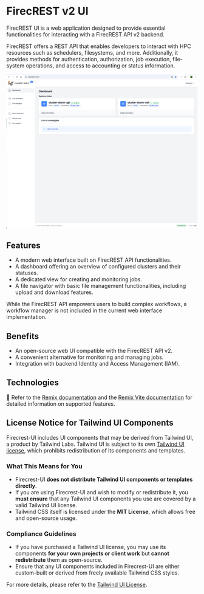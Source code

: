 # FirecREST v2 UI

FirecREST UI is a web application designed to provide essential functionalities for interacting with a FirecREST API v2 backend.

FirecREST offers a REST API that enables developers to interact with HPC resources such as schedulers, filesystems, and more. Additionally, it provides methods for authentication, authorization, job execution, file-system operations, and access to accounting or status information.

![Dashboard Screenshot](../screenshots/01_dashboard.png)

## Features

- A modern web interface built on FirecREST API functionalities.
- A dashboard offering an overview of configured clusters and their statuses.
- A dedicated view for creating and monitoring jobs.
- A file navigator with basic file management functionalities, including upload and download features.

While the FirecREST API empowers users to build complex workflows, a workflow manager is not included in the current web interface implementation.

## Benefits

- An open-source web UI compatible with the FirecREST API v2.
- A convenient alternative for monitoring and managing jobs.
- Integration with backend Identity and Access Management (IAM).

## Technologies

📖 Refer to the [Remix documentation](https://remix.run/docs) and the [Remix Vite documentation](https://remix.run/docs/en/main/future/vite) for detailed information on supported features.

## License Notice for Tailwind UI Components

Firecrest-UI includes UI components that may be derived from Tailwind UI, a product by Tailwind Labs. Tailwind UI is subject to its own [Tailwind UI license](https://tailwindui.com/license), which prohibits redistribution of its components and templates.

### What This Means for You
- Firecrest-UI **does not distribute Tailwind UI components or templates directly**.
- If you are using Firecrest-UI and wish to modify or redistribute it, you **must ensure** that any Tailwind UI components you use are covered by a valid Tailwind UI license.
- Tailwind CSS itself is licensed under the **MIT License**, which allows free and open-source usage.

### Compliance Guidelines
- If you have purchased a Tailwind UI license, you may use its components **for your own projects or client work** but **cannot redistribute** them as open-source.
- Ensure that any UI components included in Firecrest-UI are either custom-built or derived from freely available Tailwind CSS styles.

For more details, please refer to the [Tailwind UI License](https://tailwindui.com/license).